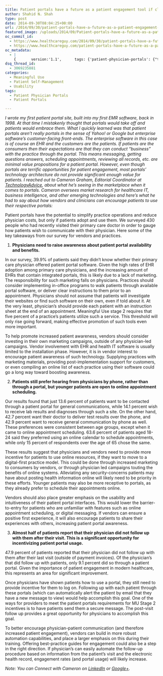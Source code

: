 ```yaml
---
title: Patient portals have a future as a patient engagement tool if clinicians are on board and encourage their use
author: Shahid N. Shah
type: post
date: 2014-09-30T08:04:25+00:00
url: /2014/09/30/patient-portals-have-a-future-as-a-patient-engagement-tool-if-clinicians-are-on-board-and-encourage-their-use/
featured_image: /uploads/2014/09/Patient-portals-have-a-future-as-a-patient-engagement-tool-if-clinicians-are-on-board-and-encourage-their-use.png
oc_commit_id:
  - https://www.healthcareguy.com/2014/09/30/patient-portals-have-a-future-as-a-patient-engagement-tool-if-clinicians-are-on-board-and-encourage-their-use/1478770876
  - https://www.healthcareguy.com/patient-portals-have-a-future-as-a-patient-engagement-tool-if-clinicians-are-on-board-and-encourage-their-use/1420535065
oc_metadata:
  - |
    {		version:'1.1',		tags: {'patient-physician-portals': {"text":"Patient Physician Portals","slug":"patient-physician-portals","source":null,"bucketName":"current","bucketPlacement":"auto","_className":"Tag"}, 'patient-portals': {"text":"Patient Portals","slug":"patient-portals","source":null,"bucketName":"current","bucketPlacement":"auto","_className":"Tag"}}	}
dsq_thread_id:
  - 3069235881
categories:
  - Meaningful Use
  - Patient Self-Management
  - Usability
tags:
  - Patient Physician Portals
  - Patient Portals

---
```

_I wrote my first patient portal site, built into my first EMR software, back in 1998. At that time I mistakenly thought that portals would take off and patients would embrace them. What I quickly learned was that patient portals aren&#8217;t really portals in the sense of Yahoo! or Google but enterprise software&#8217;s customer-facing front-ends. The enterprise software in this case is of course an EHR and the customers are the patients. If patients are the consumers then their expectations are that they can conduct &#8220;business&#8221; with the practice through the portal. This means messaging, getting questions answers, scheduling appointments, reviewing all records, etc. are minimal value propositions for a patient portal. However, even though portals are terrific opportunities for patient engagement, most portals&#8217; technology architecture do not provide significant enough value for patients. I reached out to Cameron Graham, Editorial Coordinator at [TechnologyAdvice][1], about what he&#8217;s seeing in the marketplace when it comes to portals. Cameron oversees market research for healthcare IT, business intelligence, and other emerging technologies and here&#8217;s what he had to say about how vendors and clinicians can encourage patients to use their respective portals:_

Patient portals have the potential to simplify practice operations and reduce physician costs, but only if patients adopt and use them. We surveyed 430 people who had recently visited their primary care doctor in order to gauge how patients wish to communicate with their physician. Here some of the key takeaways from our survey for vendors and practices.

1. **Physicians need to raise awareness about patient portal availability and benefits.**

In our survey, 39.9% of patients said they didn’t know whether their primary care physician offered patient portal software. Given the high rates of EHR adoption among primary care physicians, and the increasing amount of EHRs that contain integrated portals, this is likely due to a lack of marketing. The responsibility for such marketing falls on physicians. Practices should consider implementing in-office programs to walk patients through available portal software, or deliver clear instructions to them prior to an appointment. Physicians should not assume that patients will investigate their websites or find such software on their own, even if told about it. At the very least, physician’s should provide each patient with an instruction sheet at the end of an appointment. Meaningful Use stage 2 requires that five percent of a practice’s patients utilize such a service. This threshold will only rise going forward, making effective promotion of such tools even more important.

To help promote increased patient awareness, vendors should consider investing in their own marketing campaigns, outside of any physician-led campaigns. Vendor involvement with EHR and health IT software is usually limited to the installation phase. However, it is in vendor interest to encourage patient awareness of such technology. Supplying practices with marketing materials, providing post-implementation support for customers, or even compiling an online list of each practice using their software could go a long way toward boosting awareness.

2. **Patients still prefer hearing from physicians by phone, rather than through a portal, but younger patients are open to online appointment scheduling.**

Our results found that just 13.6 percent of patients want to be contacted through a patient portal for general communications, while 14.1 percent wish to receive lab results and diagnoses through such a site. On the other hand, 42.7 percent want their doctor to deliver test results over the phone, and 42.9 percent want to receive general communication by phone as well. These preferences were consistent between age groups, except when it came to online appointment scheduling. 63.6 percent of patients aged 18-24 said they preferred using an online calendar to schedule appointments, while only 15 percent of respondents over the age of 65 chose the same.

These results suggest that physicians and vendors need to provide more incentive for patients to use online resources, if they want to move to a digital-first practice model. This could be done through increased marketing to consumers by vendors, or through physician led campaigns touting the benefits of online systems. Alleviating any security-concerns patients may have about posting health information online will likely need to be priority in these efforts. Younger patients may also be more receptive to portals, as they already prefer to schedule their appointments online.

Vendors should also place greater emphasis on the usability and intuitiveness of their patient portal interfaces. This would lower the barrier-to-entry for patients who are unfamiliar with features such as online appointment scheduling, or digital messaging. If vendors can ensure a positive first experience, it will also encourage patients to share their experiences with others, increasing patient portal awareness.

3. **Almost half of patients report that their physician did not follow up with them after their visit. This is a significant opportunity for incentivizing patient portal usage.**

47.9 percent of patients reported that their physician did not follow up with them after their last visit (outside of payment invoices). Of the physician’s that did follow up with patients, only 9.1 percent did so through a patient portal. Given the importance of patient engagement in modern healthcare, this represents an area for significant improvement.

Once physicians have shown patients how to use a portal, they still need to provide incentive for them to log on. Following up with each patient through these portals (which can automatically alert the patient by email that they have a new message to view) would help accomplish this goal. One of the ways for providers to meet the patient portals requirements for MU Stage 2 incentives is to have patients send them a secure message. The post-visit follow up provides a great opportunity for physicians to accomplish this goal.

To better encourage physician-patient communication (and therefore increased patient engagement), vendors can build in more robust automation capabilities, and place a larger emphasis on this during their training. Offering best-practice guides for engagement could also be a step in the right direction. If physician’s can easily automate the follow-up procedure based on information from the patient’s visit and the electronic health record, engagement rates (and portal usage) will likely increase.

_Note: You can Connect with Cameron on [LinkedIn][2] or [Google+][3]._

 [1]: http://technologyadvice.com/?tid=GBA-Bio
 [2]: https://www.linkedin.com/pub/cameron-graham/40/56b/526
 [3]: https://plus.google.com/u/0/+CameronGraham1/?rel=author